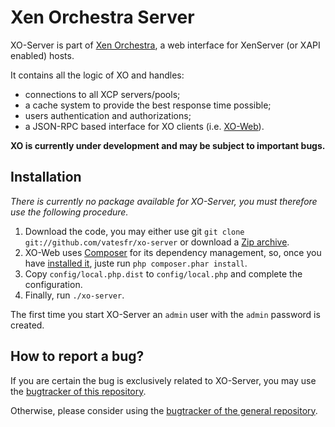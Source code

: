# Xen Orchestra Server

XO-Server is part of [Xen Orchestra](https://github.com/vatesfr/xo), a web interface for XenServer (or XAPI enabled) hosts.

It contains all the logic of XO and handles:

- connections to all XCP servers/pools;
- a cache system to provide the best response time possible;
- users authentication and authorizations;
- a JSON-RPC based interface for XO clients (i.e. [XO-Web](https://github.com/vatesfr/xo-web)).

__XO is currently under development and may be subject to important bugs.__

## Installation

_There is currently no package available for XO-Server, you must therefore use the following procedure._

1. Download the code, you may either use git `git clone git://github.com/vatesfr/xo-server` or download a [Zip archive](https://github.com/vatesfr/xo-server/archive/master.zip).
2. XO-Web uses [Composer](https://getcomposer.org) for its dependency management, so, once you have [installed it](https://getcomposer.org/download/), juste run `php composer.phar install`.
3. Copy `config/local.php.dist` to `config/local.php` and complete the configuration.
4. Finally, run `./xo-server`.

The first time you start XO-Server an `admin` user with the `admin` password is created.

## How to report a bug?

If you are certain the bug is exclusively related to XO-Server, you may use the [bugtracker of this repository](https://github.com/vatesfr/xo-server/issues).

Otherwise, please consider using the [bugtracker of the general repository](https://github.com/vatesfr/xo/issues).
